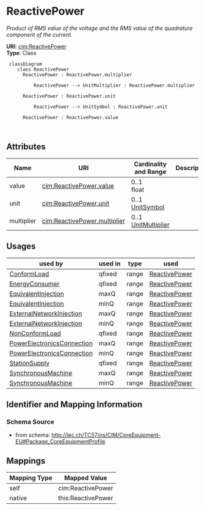 # ReactivePower


_Product of RMS value of the voltage and the RMS value of the quadrature component of the current._





**URI**: [cim:ReactivePower](http://iec.ch/TC57/CIM100#ReactivePower)<br />
**Type**: Class




```mermaid
 classDiagram
    class ReactivePower
      ReactivePower : ReactivePower.multiplier
        
          ReactivePower --> UnitMultiplier : ReactivePower.multiplier
        
      ReactivePower : ReactivePower.unit
        
          ReactivePower --> UnitSymbol : ReactivePower.unit
        
      ReactivePower : ReactivePower.value
        
      
```




<!-- no inheritance hierarchy -->


## Attributes


| Name | URI | Cardinality and Range | Description | Inheritance |
| ---  | --- | --- | --- | --- |
| value | [cim:ReactivePower.value](http://iec.ch/TC57/CIM100#ReactivePower.value) | 0..1 <br />  float  |  | direct |
| unit | [cim:ReactivePower.unit](http://iec.ch/TC57/CIM100#ReactivePower.unit) | 0..1 <br />  [UnitSymbol](UnitSymbol.md)  |  | direct |
| multiplier | [cim:ReactivePower.multiplier](http://iec.ch/TC57/CIM100#ReactivePower.multiplier) | 0..1 <br />  [UnitMultiplier](UnitMultiplier.md)  |  | direct |





## Usages

| used by | used in | type | used |
| ---  | --- | --- | --- |
| [ConformLoad](ConformLoad.md) | qfixed | range | [ReactivePower](ReactivePower.md) |
| [EnergyConsumer](EnergyConsumer.md) | qfixed | range | [ReactivePower](ReactivePower.md) |
| [EquivalentInjection](EquivalentInjection.md) | maxQ | range | [ReactivePower](ReactivePower.md) |
| [EquivalentInjection](EquivalentInjection.md) | minQ | range | [ReactivePower](ReactivePower.md) |
| [ExternalNetworkInjection](ExternalNetworkInjection.md) | maxQ | range | [ReactivePower](ReactivePower.md) |
| [ExternalNetworkInjection](ExternalNetworkInjection.md) | minQ | range | [ReactivePower](ReactivePower.md) |
| [NonConformLoad](NonConformLoad.md) | qfixed | range | [ReactivePower](ReactivePower.md) |
| [PowerElectronicsConnection](PowerElectronicsConnection.md) | maxQ | range | [ReactivePower](ReactivePower.md) |
| [PowerElectronicsConnection](PowerElectronicsConnection.md) | minQ | range | [ReactivePower](ReactivePower.md) |
| [StationSupply](StationSupply.md) | qfixed | range | [ReactivePower](ReactivePower.md) |
| [SynchronousMachine](SynchronousMachine.md) | maxQ | range | [ReactivePower](ReactivePower.md) |
| [SynchronousMachine](SynchronousMachine.md) | minQ | range | [ReactivePower](ReactivePower.md) |






## Identifier and Mapping Information







### Schema Source


* from schema: http://iec.ch/TC57/ns/CIM/CoreEquipment-EU#Package_CoreEquipmentProfile





## Mappings

| Mapping Type | Mapped Value |
| ---  | ---  |
| self | cim:ReactivePower |
| native | this:ReactivePower |




